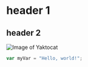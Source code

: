 # header 1
## header 2


![Image of Yaktocat](https://octodex.github.com/images/yaktocat.png)



``` javascript
var myVar = "Hello, world!";
```

